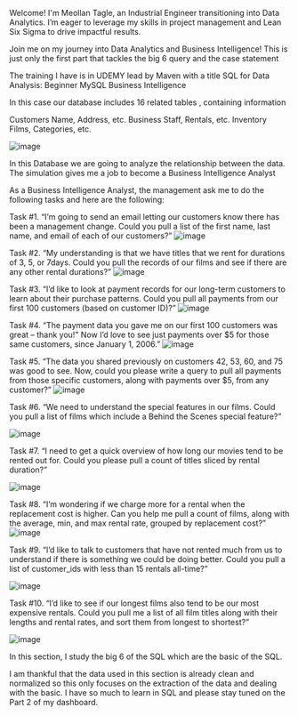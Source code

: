Welcome! I'm Meollan Tagle, an Industrial Engineer transitioning into Data Analytics. 
I’m eager to leverage my skills in project management and Lean Six Sigma to drive impactful results.

Join me on my journey into Data Analytics and Business Intelligence!
This is just only the first part that tackles the big 6 query and the case statement

The training I have is in UDEMY lead by Maven with a title
SQL for Data Analysis: Beginner MySQL Business Intelligence

In this case our database includes
16 related tables , containing information

Customers Name, Address, etc.
Business Staff, Rentals, etc.
Inventory Films, Categories, etc.

![image](https://github.com/user-attachments/assets/a8fcef2e-6222-4601-a88f-703b177ad448)




In this Database we are going to analyze the relationship between the data.
The simulation gives me a job to become a Business Intelligence Analyst

As a Business Intelligence Analyst, the management ask me to do the following tasks and here are the following:

Task #1.	“I’m going to send an email letting our customers know there has been a management change. 
Could you pull a list of the first name, last name, and email of each of our customers?”
![image](https://github.com/user-attachments/assets/1c630f3d-e7dd-40e2-917e-4e1c52ef7526)

Task #2.	“My understanding is that we have titles that we rent for durations of 3, 5, or 7days. 
Could you pull the records of our films and see if there are any other rental durations?”
![image](https://github.com/user-attachments/assets/faafc505-cd16-484f-964f-f0b853473ed1)

Task #3.	“I’d like to look at payment records for our long-term customers to learn about their purchase patterns. 
Could you pull all payments from our first 100 customers (based on customer ID)?”
![image](https://github.com/user-attachments/assets/543ceb24-7f71-49bb-8774-07f274b70e4d)

Task #4.	“The payment data you gave me on our first 100 customers was great – thank you!"
Now I’d love to see just payments over $5 for those same customers, since January 1, 2006.” 
![image](https://github.com/user-attachments/assets/8f0ed8d1-4512-4d7e-8b28-6804a9b3f36f)

Task #5.	“The data you shared previously on customers 42, 53, 60, and 75 was good to see. 
Now, could you please write a query to pull all payments from those specific customers, along with payments over $5, from any customer?”
![image](https://github.com/user-attachments/assets/fa3766f1-51e5-4545-9988-eaab25f2aa01)

Task #6.	“We need to understand the special features in our films.
Could you pull a list of films which include a Behind the Scenes special feature?”

![image](https://github.com/user-attachments/assets/61741504-ee4b-4a10-8e9f-111e1b15ee3e)

Task #7.	“I need to get a quick overview of how long our movies tend to be rented out for. 
Could you please pull a count of titles sliced by rental duration?”

![image](https://github.com/user-attachments/assets/2f98bbd4-17f9-42ac-88e4-8e21fa8f79ed)

Task #8.	“I’m wondering if we charge more for a rental when the replacement cost is higher. 
Can you help me pull a count of films, along with the average, min, and max rental rate, grouped by replacement cost?”
![image](https://github.com/user-attachments/assets/820c0691-6ca8-45dd-a464-45aff8a1f10f)

Task #9.	“I’d like to talk to customers that have not rented much from us to understand if there is something we could be doing better. Could you pull a list of customer_ids with less than 15 rentals all-time?”

![image](https://github.com/user-attachments/assets/6b01b66c-f761-4338-b8d5-11c2a6fc53f3)

Task #10.	“I’d like to see if our longest films also tend to be our most expensive rentals. 
Could you pull me a list of all film titles along with their lengths and rental rates, and sort them from longest to shortest?”

![image](https://github.com/user-attachments/assets/c9a0501a-a8cf-4f0f-9730-b4a8e65cf1f6)

In this section, I study the big 6 of the SQL which are the basic of the SQL.

I am thankful that the data used in this section is already clean and normalized so this only focuses on the extraction of the data and dealing with the basic. 
I have so much to learn in SQL and please stay tuned on the Part 2 of my dashboard.
